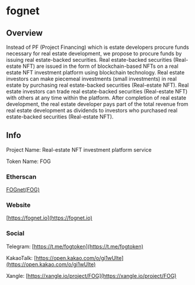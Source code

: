 # fognet

## Overview
Instead of PF (Project Financing) which is estate developers procure funds necessary for real estate development, we propose to procure funds by issuing real estate-backed securities. 
Real estate-backed securities (Real-estate NFT) are issued in the form of blockchain-based NFTs on a real estate NFT investment platform using blockchain technology. Real estate investors can make piecemeal investments (small investments) in real estate by purchasing real estate-backed securities (Real-estate NFT). Real estate investors can trade real estate-backed securities (Real-estate NFT) with others at any time within the platform. After completion of real estate development, the real estate developer pays part of the total revenue from real estate development as dividends to investors who purchased real estate-backed securities (Real-estate NFT).

## Info
Project Name: Real-estate NFT investment platform service

Token Name: FOG

### Etherscan
[FOGnet(FOG)](https://etherscan.io/token/0x503cd987998824192578d0d7950148445667287c)

### Website
[https://fognet.io](https://fognet.io)

### Social
Telegram: [https://t.me/fogtoken](https://t.me/fogtoken)

KakaoTalk: [https://open.kakao.com/o/gi1wUlte](https://open.kakao.com/o/gi1wUlte)

Xangle: [https://xangle.io/project/FOG](https://xangle.io/project/FOG)
